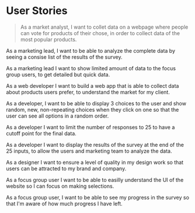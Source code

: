 # User Stories



> As a market analyst, I want to collet data on a webpage where people can vote for products of their chose, in order to collect data of the most popular products.

As a marketing lead, I want to be able to analyze the complete data by seeing a consise list of the results of the survey.

As a marketing lead I want to show limited amount of data to the focus group users, to get detailed but quick data.

As a web developer I want to build a web app that is able to collect data about products users prefer, to understand the market for my client.

As a developer, I want to be able to display 3 choices to the user and show random, new,  non-repeating choices when they click on one so that the user can see all options in a random order.

As a developer I want to limit the number of responses to 25 to have a cutoff point for the final data.

As a developer I want to display the results of the survey at the end of the 25 inputs, to allow the users and marketing team to analyze the data.

As a designer I want to ensure a level of quality in my design work so that users can be attracted to my brand and company.

As a focus group user I want to be able to easilly understand the UI of the website so I can focus on making selections.

As a focus group user, I want to be able to see my progress in the survey so that I'm aware of how much progress I have left.